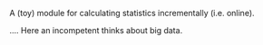 A (toy) module for calculating statistics incrementally (i.e. online).  

.... Here an incompetent thinks about big data.